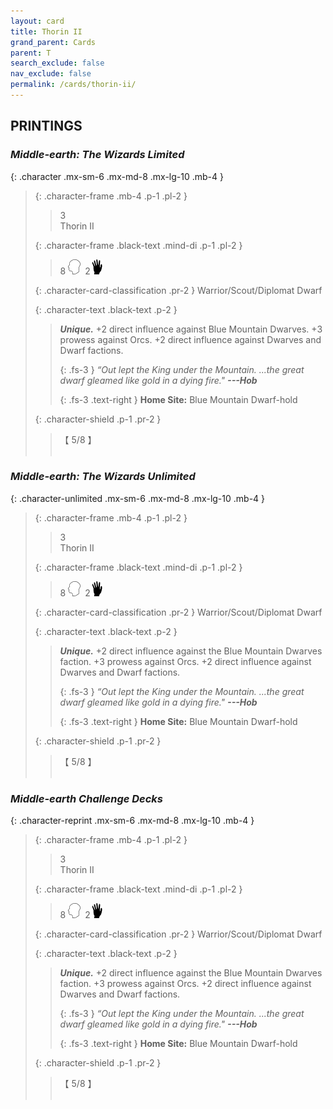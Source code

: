 ```yaml
---
layout: card
title: Thorin II
grand_parent: Cards
parent: T
search_exclude: false
nav_exclude: false
permalink: /cards/thorin-ii/
---
```


## PRINTINGS


### _Middle-earth: The Wizards Limited_

{: .character .mx-sm-6 .mx-md-8 .mx-lg-10 .mb-4 }
> {: .character-frame .mb-4 .p-1 .pl-2 }
> > <div class="card-mp">3</div>
> > <div class="character-card-name">Thorin II</div>
>
> {: .character-frame .black-text .mind-di .p-1 .pl-2 }
> > 8 ![](/assets/images/mind.svg)&ensp;2![](/assets/images/di.svg)
>
> {: .character-card-classification .pr-2 }
> Warrior/Scout/Diplomat Dwarf
>
> {: .character-text .black-text .p-2 }
> > _**Unique.**_ +2 direct influence against Blue Mountain Dwarves. +3 prowess against Orcs. +2 direct influence against Dwarves and Dwarf factions. 
> > 
> > {: .fs-3 } 
> > _“Out lept the King under the Mountain. ...the great dwarf gleamed like gold in a dying fire."_ ***---&#65279;Hob***  
> > 
> > {: .fs-3 .text-right } 
> > **Home Site:** Blue Mountain Dwarf-hold 
>
> {: .character-shield .p-1 .pr-2 }
> > <div class="card-shield">【 5/8 】</div>
> > <div class="card-corruption">&nbsp;</div>

### _Middle-earth: The Wizards Unlimited_

{: .character-unlimited .mx-sm-6 .mx-md-8 .mx-lg-10 .mb-4 }
> {: .character-frame .mb-4 .p-1 .pl-2 }
> > <div class="card-mp">3</div>
> > <div class="character-card-name">Thorin II</div>
>
> {: .character-frame .black-text .mind-di .p-1 .pl-2 }
> > 8 ![](/assets/images/mind.svg)&ensp;2![](/assets/images/di.svg)
>
> {: .character-card-classification .pr-2 }
> Warrior/Scout/Diplomat Dwarf
>
> {: .character-text .black-text .p-2 }
> > _**Unique.**_ +2 direct influence against the Blue Mountain Dwarves faction. +3 prowess against Orcs. +2 direct influence against Dwarves and Dwarf factions. 
> > 
> > {: .fs-3 } 
> > _“Out lept the King under the Mountain. ...the great dwarf gleamed like gold in a dying fire."_ ***---&#65279;Hob***  
> > 
> > {: .fs-3 .text-right } 
> > **Home Site:** Blue Mountain Dwarf-hold 
>
> {: .character-shield .p-1 .pr-2 }
> > <div class="card-shield">【 5/8 】</div>
> > <div class="card-corruption">&nbsp;</div>

### _Middle-earth Challenge Decks_

{: .character-reprint .mx-sm-6 .mx-md-8 .mx-lg-10 .mb-4 }
> {: .character-frame .mb-4 .p-1 .pl-2 }
> > <div class="card-mp">3</div>
> > <div class="character-card-name">Thorin II</div>
>
> {: .character-frame .black-text .mind-di .p-1 .pl-2 }
> > 8 ![](/assets/images/mind.svg)&ensp;2![](/assets/images/di.svg)
>
> {: .character-card-classification .pr-2 }
> Warrior/Scout/Diplomat Dwarf
>
> {: .character-text .black-text .p-2 }
> > _**Unique.**_ +2 direct influence against the Blue Mountain Dwarves faction. +3 prowess against Orcs. +2 direct influence against Dwarves and Dwarf factions. 
> > 
> > {: .fs-3 } 
> > _“Out lept the King under the Mountain. ...the great dwarf gleamed like gold in a dying fire."_ ***---&#65279;Hob***  
> > 
> > {: .fs-3 .text-right } 
> > **Home Site:** Blue Mountain Dwarf-hold 
>
> {: .character-shield .p-1 .pr-2 }
> > <div class="card-shield">【 5/8 】</div>
> > <div class="card-corruption">&nbsp;</div>

